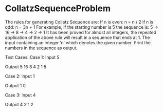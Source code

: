 # CollatzSequenceProblem


The rules for generating Collatz Sequence are: If n is even: n = n / 2 If n is odd: n = 3n + 1 For example, if the starting number is 5 the sequence is: 5 -> 16 -> 8 -> 4 -> 2 -> 1 It has been proved for almost all integers, the repeated application of the above rule will result in a sequence that ends at 1.
The input containing an integer ‘n’ which denotes the given number. Print the numbers in the sequence as output.


Test Cases:
Case 1:
Input
5

Output
5 16 8 4 2 1 5

Case 2:
Input
1

Output
1 0
 
Case 3:
Input
4

Output
4 2 1 2
